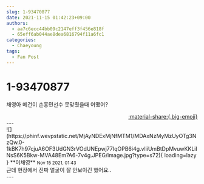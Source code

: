 ```yaml
---
slug: 1-93470877
date: 2021-11-15 01:42:23+09:00
authors:
  - aa7c6ecc44bb09c2147eff3f456e818f
  - 65eff6ab044ae8dea6816794f11a6fc1
categories:
  - Chaeyoung
tags:
  - Fan Post
---
```


# 1-93470877

<div class="post-container" markdown="1">
<div class="content-container md-sidebar__scrollwrap" markdown="1">

채영아 메건이 손흥민선수 못맞췄을때 어땠어?

</div>
</div>

<div style="text-align: right;" markdown="1">
<a href="https://weverse.io/fromis9/fanpost/1-93470877" style="text-align: right;">:material-share:{.big-emoji}</a>
</div>
---

<div class="comments-container md-sidebar__scrollwrap" markdown="1">
<div class="comment" markdown="1">
<div class='id-container' markdown="1">
![](https://phinf.wevpstatic.net/MjAyNDExMjNfMTM1/MDAxNzMyMzUyOTg3NzQw.0-1kBK7h97cjuA6OF3UdGN3rVOdUNEpwj77IqOPB6i4g.vliiUmBtDpMvuwKKLiINsS6K5Bkw-MVA48Em7A6-7v4g.JPEG/image.jpg?type=s72){ loading=lazy }
**<span class="artist">이채영</span>** <small>Nov 15 2021, 01:43</small><br>
</div>
<div class='comment-body' markdown="1">
근데 현장에서 진짜 얼굴이 잘 안보이긴 했어요..
</div>
</div>
</div>
---
